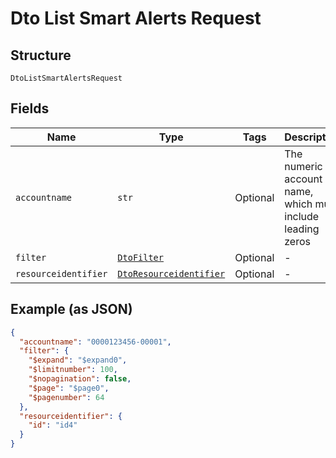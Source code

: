 
# Dto List Smart Alerts Request

## Structure

`DtoListSmartAlertsRequest`

## Fields

| Name | Type | Tags | Description |
|  --- | --- | --- | --- |
| `accountname` | `str` | Optional | The numeric account name, which must include leading zeros |
| `filter` | [`DtoFilter`](../../doc/models/dto-filter.md) | Optional | - |
| `resourceidentifier` | [`DtoResourceidentifier`](../../doc/models/dto-resourceidentifier.md) | Optional | - |

## Example (as JSON)

```json
{
  "accountname": "0000123456-00001",
  "filter": {
    "$expand": "$expand0",
    "$limitnumber": 100,
    "$nopagination": false,
    "$page": "$page0",
    "$pagenumber": 64
  },
  "resourceidentifier": {
    "id": "id4"
  }
}
```

